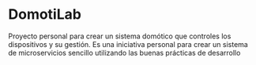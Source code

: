 # DomotiLab
Proyecto personal para crear un sistema domótico que controles los dispositivos y su gestión. Es una iniciativa personal para crear un sistema de microservicios sencillo utilizando las buenas prácticas de desarrollo
